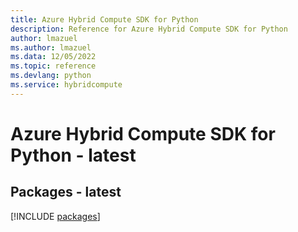 ```yaml
---
title: Azure Hybrid Compute SDK for Python
description: Reference for Azure Hybrid Compute SDK for Python
author: lmazuel
ms.author: lmazuel
ms.data: 12/05/2022
ms.topic: reference
ms.devlang: python
ms.service: hybridcompute
---
```

# Azure Hybrid Compute SDK for Python - latest
## Packages - latest
[!INCLUDE [packages](hybrid-compute-index.md)]